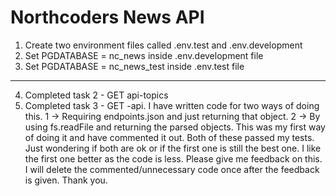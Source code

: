 # Northcoders News API


1. Create two environment files called .env.test and .env.development 
2. Set PGDATABASE = nc_news inside .env.development file
3. Set PGDATABASE = nc_news_test inside .env.test file

----------------
4. Completed task 2 - GET api-topics
5. Completed task 3 - GET -api. I have written code for two ways of doing this.
    1 -> Requiring endpoints.json and just returning that object.
    2 -> By using fs.readFile and returning the parsed objects. This was my first way of doing it and have commented it out. Both of these passed my tests. Just wondering if both are ok or if the first one is still the best one. I like the first one better as the code is less. Please give me feedback on this. I will delete the commented/unnecessary code once after the feedback is given. Thank you.